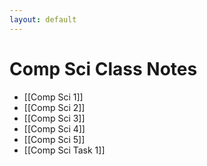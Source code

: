 ```yaml
---
layout: default
---
```


# Comp Sci Class Notes

- [[Comp Sci 1]]
- [[Comp Sci 2]]
- [[Comp Sci 3]]
- [[Comp Sci 4]]
- [[Comp Sci 5]]
- [[Comp Sci Task 1]]


